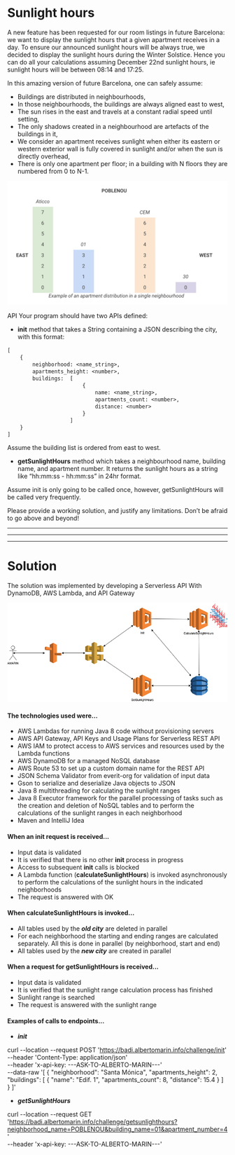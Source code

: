 # Sunlight hours

A new feature has been requested for our room listings in future Barcelona: we want to display
the sunlight hours that a given apartment receives in a day. To ensure our announced sunlight
hours will be always true, we decided to display the sunlight hours during the Winter Solstice.
Hence you can do all your calculations assuming December 22nd sunlight hours, ie sunlight
hours will be between 08:14 and 17:25.

In this amazing version of future Barcelona, one can safely assume:

* Buildings are distributed in neighbourhoods,
* In those neighbourhoods, the buildings are always aligned east to west,
* The sun rises in the east and travels at a constant radial speed until setting,
* The only shadows created in a neighbourhood are artefacts of the buildings in it,
* We consider an apartment receives sunlight when either its eastern or western exterior
wall is fully covered in sunlight and/or when the sun is directly overhead,
* There is only one apartment per floor; in a building with N floors they are numbered from
0 to N-1.

![alt text](https://github.com/amar1n/SunlightHours/raw/master/city.png "City")


API
Your program should have two APIs defined:
* **init** method that takes a String containing a JSON describing the city, with this format:

````
[
    {
        neighborhood: <name_string>,
        apartments_height: <number>,
        buildings:  [
                        {
                            name: <name_string>,
                            apartments_count: <number>,
                            distance: <number>
                        }
                    ]
    }
]
````

Assume the building list is ordered from east to west.

* **getSunlightHours** method which takes a neighbourhood name, building name, and
apartment number. It returns the sunlight hours as a string like “hh:mm:ss - hh:mm:ss” in
24hr format.

Assume init is only going to be called once, however, getSunlightHours will be called very
frequently.

Please provide a working solution, and justify any limitations. Don’t be afraid to go above and
beyond!

---
---
---

# Solution

The solution was implemented by developing a Serverless API With DynamoDB, AWS Lambda, and API Gateway

![alt text](https://github.com/amar1n/SunlightHours/raw/master/SunlightHours.png "Solution")

#### The technologies used were...
* AWS Lambdas for running Java 8 code without provisioning servers
* AWS API Gateway, API Keys and Usage Plans for Serverless REST API
* AWS IAM to protect access to AWS services and resources used by the Lambda functions
* AWS DynamoDB for a managed NoSQL database
* AWS Route 53 to set up a custom domain name for the REST API
* JSON Schema Validator from everit-org for validation of input data
* Gson to serialize and deserialize Java objects to JSON
* Java 8 multithreading for calculating the sunlight ranges
* Java 8 Executor framework for the parallel processing of tasks such as the creation and deletion of NoSQL tables and 
to perform the calculations of the sunlight ranges in each neighborhood
* Maven and IntelliJ Idea

#### When an **init** request is received...
* Input data is validated
* It is verified that there is no other **init** process in progress
* Access to subsequent **init** calls is blocked
* A Lambda function (**calculateSunlightHours**) is invoked asynchronously to perform the calculations of the sunlight hours in the indicated 
neighborhoods
* The request is answered with OK

#### When **calculateSunlightHours** is invoked...
* All tables used by the **_old city_** are deleted in parallel
* For each neighborhood the starting and ending ranges are calculated separately. All this is done in parallel (by neighborhood, start and end)
* All tables used by the **_new city_** are created in parallel

#### When a request for **getSunlightHours** is received...
* Input data is validated
* It is verified that the sunlight range calculation process has finished
* Sunlight range is searched
* The request is answered with the sunlight range

#### Examples of calls to endpoints...

* **_init_**

curl --location --request POST 'https://badi.albertomarin.info/challenge/init' \
--header 'Content-Type: application/json' \
--header 'x-api-key: ---ASK-TO-ALBERTO-MARIN---' \
--data-raw '[
  {
    "neighborhood": "Santa Mónica",
    "apartments_height": 2,
    "buildings": [
      {
        "name": "Edif. 1",
        "apartments_count": 8,
        "distance": 15.4
      }
    ]
  }
]'

* **_getSunlightHours_**

curl --location --request GET 'https://badi.albertomarin.info/challenge/getsunlighthours?neighborhood_name=POBLENOU&building_name=01&apartment_number=4' \
--header 'x-api-key: ---ASK-TO-ALBERTO-MARIN---'